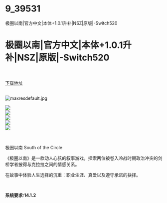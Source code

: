 # 9_39531
极圈以南|官方中文|本体+1.0.1升补|NSZ|原版|-Switch520
# 极圈以南|官方中文|本体+1.0.1升补|NSZ|原版|-Switch520
 <br/></br>
[下载地址](https://www.switch520.cc/article/39531 "下载地址")
<br/></br>

<p><img title="maxresdefault.jpg" src="https://www.switch520.cc/muke_img/2022_08_04_320f43623a35f.jpg" alt="maxresdefault.jpg"></p>
<p><img src="https://cdn.cloudflare.steamstatic.com/steam/apps/1811040/ss_dab4e5c442303e8c4e5d35fd40f1405b04bf297d.600x338.jpg?t=1659530619"><br>
<img src="https://cdn.cloudflare.steamstatic.com/steam/apps/1811040/ss_1b0d785bc5288a160d458252861a093463427b61.600x338.jpg?t=1659530619"><br>
<img src="https://cdn.cloudflare.steamstatic.com/steam/apps/1811040/ss_3b6a418f89b6f5b17284448883619a8b6ef2ef60.600x338.jpg?t=1659530619"><br>
<img src="https://cdn.cloudflare.steamstatic.com/steam/apps/1811040/extras/SotC_CAR_D.gif?t=1659530619"><br>
<img src="https://cdn.cloudflare.steamstatic.com/steam/apps/1811040/extras/SotC_TRAIN_D.gif?t=1659530619"></p>
<p>&nbsp;</p>
<p>极圈以南 South of the Circle</p>
<p>《极圈以南》是一款动人心弦的叙事游戏，探索两位被卷入冷战时期政治冲突的剑桥学者披得与克拉拉之间的情感关系。</p>
<p>在故事中体验人生选择的沉重：职业生涯、真爱以及遵守承诺的抉择。</p>
<p>&nbsp;</p>

<p><strong>系统要求:14.1.2</strong></p>


<p>&nbsp;</p>
